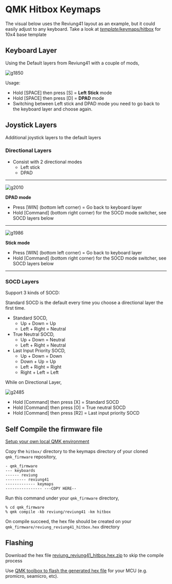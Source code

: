 # QMK Hitbox Keymaps
The visual below uses the Reviung41 layout as an example, but it could easily adjust to any keyboard. Take a look at [_template_/keymaps/hitbox](https://github.com/kh411d/qmk_hitbox_keymaps/tree/master/_template/keymaps/hitbox) for 10x4 base template

## Keyboard Layer

Using the Default layers from Reviung41 with a couple of mods,

![g1850](https://github.com/kh411d/qmk_hitbox_keymaps/assets/273012/cada7e39-0ff9-41e4-b1d9-3ddcf7dbccf8)

Usage:

- Hold [SPACE] then press [S] = **Left Stick** mode 
- Hold [SPACE] then press [D] = **DPAD** mode
- Switching between Left stick and DPAD mode you need to go back to the keyboard layer and choose again.

## Joystick Layers
Additional joystick layers to the default layers
### Directional Layers

- Consist with 2 directional modes
    - Left stick 
    - DPAD
---

![g2010](https://github.com/kh411d/qmk_hitbox_keymaps/assets/273012/cf2e9171-2b90-4df3-a574-135a6b69ac32)

**DPAD mode** 

- Press [WIN] (bottom left corner) = Go back to keyboard layer
- Hold [Command] (bottom right corner) for the SOCD mode switcher, see SOCD layers below

---

![g1986](https://github.com/kh411d/qmk_hitbox_keymaps/assets/273012/bda3bc81-1769-418f-aabf-89e6a4febf36)

**Stick mode** 

- Press [WIN] (bottom left corner) = Go back to keyboard layer
- Hold [Command] (bottom right corner) for the SOCD mode switcher, see SOCD layers below

---

### SOCD Layers

Support 3 kinds of SOCD: 

Standard SOCD is the default every time you choose a directional layer the first time.

- Standard SOCD, 
    - Up + Down = Up
    - Left + Right = Neutral
- True Neutral SOCD,
    - Up + Down = Neutral
    - Left + Right = Neutral
- Last Input Priority SOCD,
    - Up + Down = Down
    - Down + Up = Up
    - Left + Right = Right 
    - Right + Left = Left

While on Directional Layer,

![g2485](https://github.com/kh411d/qmk_hitbox_keymaps/assets/273012/9ca74484-a679-4d4e-b948-ca9b67d53788)

- Hold [Command] then press [X] = Standard SOCD
- Hold [Command] then press [O] = True neutral SOCD
- Hold [Command] then press [R2] = Last input priority SOCD

## Self Compile the firmware file 

[Setup your own local QMK environment](https://docs.qmk.fm/#/newbs_getting_started)

Copy the `hitbox/` directory to the keymaps directory of your cloned `qmk_firmware` repository,
```
- qmk_firmware
--- keyboards
------ reviung
--------- reviung41
------------- keymaps
---------------- ---COPY HERE--
``` 

Run this command under your `qmk_firmware` directory,
```
% cd qmk_firmware
% qmk compile -kb reviung/reviung41 -km hitbox
```
On compile succeed, the hex file should be created on your `qmk_firmware/reviung_reviung41_hitbox.hex` directory

## Flashing

Download the hex file [reviung_reviung41_hitbox.hex.zip](https://github.com/kh411d/qmk_hitbox_keymaps/files/12447786/reviung_reviung41_hitbox.hex.zip)
 to skip the compile process

Use [QMK toolbox to flash the generated hex file](https://docs.qmk.fm/#/newbs_flashing) for your MCU (e.g. promicro, seamicro, etc).
